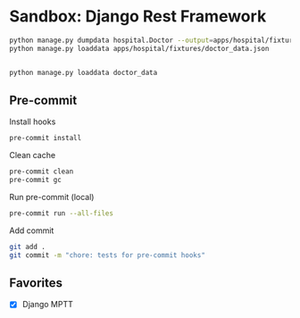 # Sandbox: Django Rest Framework

```bash
python manage.py dumpdata hospital.Doctor --output=apps/hospital/fixtures/doctor_data.json
python manage.py loaddata apps/hospital/fixtures/doctor_data.json


python manage.py loaddata doctor_data
```

## Pre-commit

Install hooks

```bash
pre-commit install
```

Clean cache

```bash
pre-commit clean
pre-commit gc
```

Run pre-commit (local)

```bash
pre-commit run --all-files
```

Add commit

```bash
git add .
git commit -m "chore: tests for pre-commit hooks"
```

## Favorites

- [x] Django MPTT
